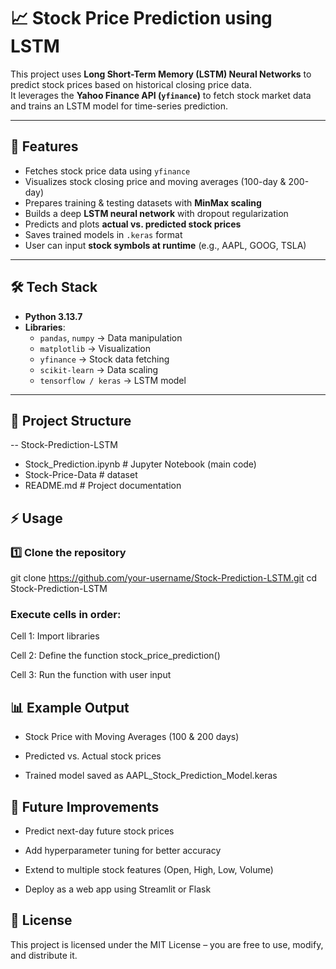 # 📈 Stock Price Prediction using LSTM

This project uses **Long Short-Term Memory (LSTM) Neural Networks** to predict stock prices based on historical closing price data.  
It leverages the **Yahoo Finance API (`yfinance`)** to fetch stock market data and trains an LSTM model for time-series prediction.  

---

## 🚀 Features
- Fetches stock price data using `yfinance`
- Visualizes stock closing price and moving averages (100-day & 200-day)
- Prepares training & testing datasets with **MinMax scaling**
- Builds a deep **LSTM neural network** with dropout regularization
- Predicts and plots **actual vs. predicted stock prices**
- Saves trained models in `.keras` format
- User can input **stock symbols at runtime** (e.g., AAPL, GOOG, TSLA)

---

## 🛠️ Tech Stack
- **Python 3.13.7**
- **Libraries**:  
  - `pandas`, `numpy` → Data manipulation  
  - `matplotlib` → Visualization  
  - `yfinance` → Stock data fetching  
  - `scikit-learn` → Data scaling  
  - `tensorflow / keras` → LSTM model  

---

## 📂 Project Structure
  -- Stock-Prediction-LSTM
  - Stock_Prediction.ipynb # Jupyter Notebook (main code)
  - Stock-Price-Data # dataset
  - README.md # Project documentation

## ⚡ Usage

### 1️⃣ Clone the repository

git clone https://github.com/your-username/Stock-Prediction-LSTM.git
cd Stock-Prediction-LSTM


### Execute cells in order:

Cell 1: Import libraries

Cell 2: Define the function stock_price_prediction()

Cell 3: Run the function with user input

## 📊 Example Output

- Stock Price with Moving Averages (100 & 200 days)

- Predicted vs. Actual stock prices

- Trained model saved as AAPL_Stock_Prediction_Model.keras

## 🔮 Future Improvements

- Predict next-day future stock prices

- Add hyperparameter tuning for better accuracy

- Extend to multiple stock features (Open, High, Low, Volume)

- Deploy as a web app using Streamlit or Flask

## 📝 License

This project is licensed under the MIT License – you are free to use, modify, and distribute it.
